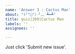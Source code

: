 ```yaml
---
name: 'Answer 3 : Cactus Man'
about: "(╯°□°）╯︵ ┻━┻"
title: quiz|269|Cactus Man
labels: ''
assignees: ''

---
```


Just click 'Submit new issue'.
